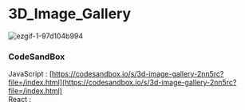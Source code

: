 # 3D_Image_Gallery

![ezgif-1-97d104b994](https://github.com/MontaKr/CSS_Practice/assets/115155803/ff32522d-9f87-4a5c-86e4-b5748153ae26)

### CodeSandBox

JavaScript : [https://codesandbox.io/s/3d-image-gallery-2nn5rc?file=/index.html](https://codesandbox.io/s/3d-image-gallery-2nn5rc?file=/index.html) \
React : []()
